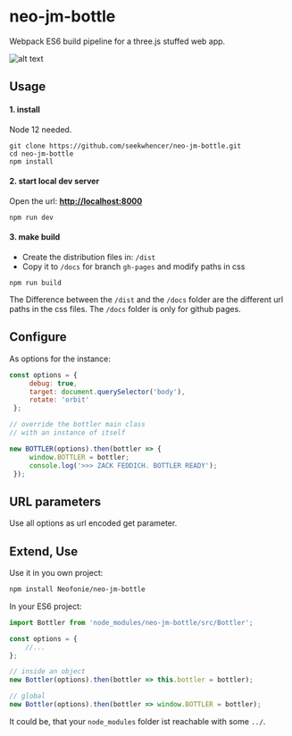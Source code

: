 # neo-jm-bottle
Webpack ES6 build pipeline for a three.js stuffed web app.
 
![alt text](../master/public/screenshots/bottler01.jpg?raw=true "Bottler Screenshot #01")

## Usage

#### 1. install

Node 12 needed.

```
git clone https://github.com/seekwhencer/neo-jm-bottle.git
cd neo-jm-bottle
npm install
```

#### 2. start local dev server

Open the url: **[http://localhost:8000](http://localhost:8000)**

```
npm run dev
```

#### 3. make build

- Create the distribution files in: `/dist`
- Copy it to `/docs` for branch `gh-pages` and modify paths in css

```
npm run build
```

The Difference between the `/dist` and the `/docs` folder are the different url paths in the css files.
The `/docs` folder is only for github pages.

## Configure

As options for the instance:

```javascript    
const options = {
     debug: true,
     target: document.querySelector('body'),
     rotate: 'orbit'
 };

// override the bottler main class  
// with an instance of itself

new BOTTLER(options).then(bottler => {
     window.BOTTLER = bottler;
     console.log('>>> ZACK FEDDICH. BOTTLER READY');
 });
```
## URL parameters

Use all options as url encoded get parameter.

## Extend, Use

Use it in you own project:

```bash
npm install Neofonie/neo-jm-bottle
```

In your ES6 project:

```javascript
import Bottler from 'node_modules/neo-jm-bottle/src/Bottler';

const options = {
    //...
};

// inside an object
new Bottler(options).then(bottler => this.bottler = bottler);

// global
new Bottler(options).then(bottler => window.BOTTLER = bottler);
```

It could be, that your `node_modules` folder ist reachable with some `../`.
